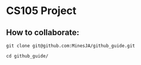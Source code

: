 # CS105 Project

## How to collaborate:  

```
git clone git@github.com:MinesJA/github_guide.git
```
```
cd github_guide/
```
